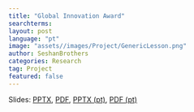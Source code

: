 ```yaml
---
title: "Global Innovation Award"
searchterms:
layout: post
language: "pt"
image: "assets//images/Project/GenericLesson.png"
author: SeshanBrothers
categories: Research
tag: Project
featured: false
---
```


Slides:
 <a href="/translations/en-us/Project/GlobalInnovationAward.pptx">PPTX</a>,
 <a href="/translations/en-us/Project/GlobalInnovationAward.pdf">PDF</a>, 
 <a href="/translations/pt-br/Project/GlobalInovationAward.pptx">PPTX (pt)</a>, 
 <a href="/translations/pt-br/Project/GlobalInovationAward.pdf">PDF (pt)</a>
